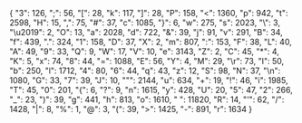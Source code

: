 {
    "3": 126,
    ";": 56,
    "[": 28,
    "k": 117,
    "]": 28,
    "P": 158,
    "<": 1360,
    "p": 942,
    "t": 2598,
    "H": 15,
    ",": 75,
    "#": 37,
    "c": 1085,
    "}": 6,
    "w": 275,
    "s": 2023,
    "\\": 3,
    "\u2019": 2,
    "O": 13,
    "a": 2028,
    "d": 722,
    "&": 39,
    "j": 91,
    "v": 291,
    "B": 34,
    "f": 439,
    ".": 324,
    "1": 158,
    "D": 37,
    "X": 2,
    "m": 807,
    ":": 153,
    "F": 38,
    "L": 40,
    "A": 49,
    "9": 33,
    "Q": 9,
    "W": 17,
    "V": 10,
    "e": 3143,
    "Z": 2,
    "C": 45,
    "*": 4,
    "K": 5,
    "x": 74,
    "8": 44,
    "=": 1088,
    "E": 56,
    "Y": 4,
    "M": 29,
    "\r": 73,
    "I": 50,
    "b": 250,
    "l": 1712,
    "4": 80,
    "6": 44,
    "q": 43,
    "z": 12,
    "S": 98,
    "N": 37,
    "\n": 1080,
    "G": 33,
    "7": 39,
    "J": 10,
    "\"": 2144,
    "u": 634,
    "+": 19,
    "!": 46,
    "i": 1985,
    "T": 45,
    "0": 201,
    "{": 6,
    "?": 9,
    "n": 1615,
    "y": 428,
    "U": 20,
    "5": 47,
    "2": 266,
    "_": 23,
    ")": 39,
    "g": 441,
    "h": 813,
    "o": 1610,
    " ": 11820,
    "R": 14,
    "'": 62,
    "/": 1428,
    "|": 8,
    "%": 1,
    "@": 3,
    "(": 39,
    ">": 1425,
    "-": 891,
    "r": 1634
}